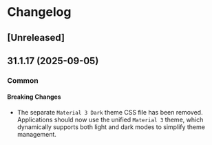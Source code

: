 # Changelog

## [Unreleased]

## 31.1.17 (2025-09-05)

### Common

#### Breaking Changes

- The separate `Material 3 Dark` theme CSS file has been removed. Applications should now use the unified `Material 3` theme, which dynamically supports both light and dark modes to simplify theme management.